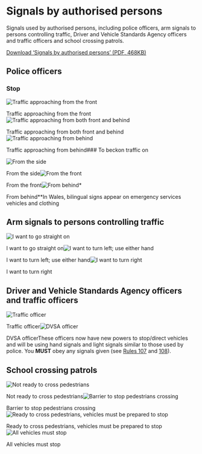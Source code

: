 Signals by authorised persons
=============================

Signals used by authorised persons, including police officers, arm signals to persons controlling traffic, Driver and Vehicle Standards Agency officers and traffic officers and school crossing patrols.

[Download ‘Signals by authorised persons’ (PDF, 468KB)](https://assets.digital.cabinet-office.gov.uk/media/560aa62bed915d035c00001b/the-highway-code-signals-by-authorised-persons.pdf)

Police officers
----------------

### Stop

![Traffic approaching from the front](../images/police-officers-traffic-from-front.jpg)

Traffic approaching from the front![Traffic approaching from both front and behind](../images/police-officers-traffic-from-front-and-behind.jpg)

Traffic approaching from both front and behind![Traffic approaching from behind](../images/police-officers-traffic-from-behind.jpg)

Traffic approaching from behind### To beckon traffic on

![From the side](../images/police-officer-beckon-from-the-side.jpg)

From the side![From the front](../images/police-officer-beckon-from-the-front.jpg)

From the front![From behind*](../images/police-officer-beckon-from-behind.jpg)

From behind**In Wales, bilingual signs appear on emergency services vehicles and clothing

Arm signals to persons controlling traffic
-------------------------------------------

![I want to go straight on](../images/car-arm-signal-straight-on.jpg)

I want to go straight on![I want to turn left; use either hand](../images/car-arm-signal-turn-left.jpg)

I want to turn left; use either hand![I want to turn right](../images/car-arm-signals-turn-right.jpg)

I want to turn right

Driver and Vehicle Standards Agency officers and traffic officers
------------------------------------------------------------------

![Traffic officer](../images/traffic-officer-car.jpg)

Traffic officer![DVSA officer](../images/dvsa-officer-car.jpg)

DVSA officerThese officers now have new powers to stop/direct vehicles and will be using hand signals and light
signals similar to those used by police. You **MUST** obey any signals given (see [Rules 107](/pages/general-rules-techniques-and-advice-for-all-drivers-and-riders-103-to-158.md#rule-107) and [108](/pages/general-rules-techniques-and-advice-for-all-drivers-and-riders-103-to-158.md#rule-108)).

School crossing patrols
------------------------

![Not ready to cross pedestrians](../images/school-crossing-patrol-not-ready.jpg)

Not ready to cross pedestrians![Barrier to stop pedestrians crossing](../images/school-crossing-patrol-barrier-to-stop.jpg)

Barrier to stop pedestrians crossing![Ready to cross pedestrians, vehicles must be prepared to stop](../images/school-crossing-patrol-vehicle-prepare-stop.jpg)

Ready to cross pedestrians, vehicles must be prepared to stop![All vehicles must stop](../images/school-crossing-patrol-all-vehicles-stop.jpg)

All vehicles must stop

